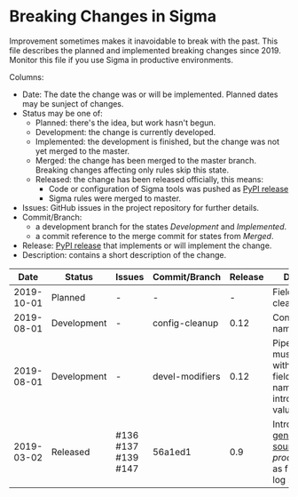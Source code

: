 # Breaking Changes in Sigma

Improvement sometimes makes it inavoidable to break with the past. This file describes the planned and implemented
breaking changes since 2019. Monitor this file if you use Sigma in productive environments.

Columns:

* Date: The date the change was or will be implemented. Planned dates may be sunject of changes.
* Status may be one of:
    * Planned: there's the idea, but work hasn't begun.
    * Development: the change is currently developed.
    * Implemented: the development is finished, but the change was not yet merged to the master.
    * Merged: the change has been merged to the master branch. Breaking changes affecting only rules
      skip this state.
    * Released: the change has been released officially, this means:
        * Code or configuration of Sigma tools was pushed as [PyPI release](https://pypi.org/project/sigmatools/)
        * Sigma rules were merged to master.
* Issues: GitHub issues in the project repository for further details.
* Commit/Branch:
    * a development branch for the states *Development* and *Implemented*.
    * a commit reference to the merge commit for states from *Merged*.
* Release: [PyPI release](https://pypi.org/project/sigmatools/) that implements or will implement the change.
* Description: contains a short description of the change.

| Date       | Status      | Issues              | Commit/Branch   | Release | Description                                                                                                                                                 |
|------------|-------------|---------------------|-----------------|---------|-------------------------------------------------------------------------------------------------------------------------------------------------------------|
| 2019-10-01 | Planned     | -                   | -               | -       | Field name cleanup                                                                                                                                          |
| 2019-08-01 | Development | -                   | config-cleanup  | 0.12    | Configuration name cleanup                                                                                                                                  |
| 2019-08-01 | Development | -                   | devel-modifiers | 0.12    | Pipe character must be escaped with backslash in field value names due to introduction of value modifiers                                                   |
| 2019-03-02 | Released    | #136 #137 #139 #147 | 56a1ed1         | 0.9     | Introduction of [generic log sources](https://patzke.org/introducing-generic-log-sources-in-sigma.html) and *process_creation* as first generic log source. |
